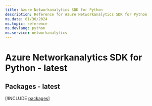 ```yaml
---
title: Azure Networkanalytics SDK for Python
description: Reference for Azure Networkanalytics SDK for Python
ms.date: 01/30/2024
ms.topic: reference
ms.devlang: python
ms.service: networkanalytics
---
```

# Azure Networkanalytics SDK for Python - latest
## Packages - latest
[!INCLUDE [packages](networkanalytics-index.md)]